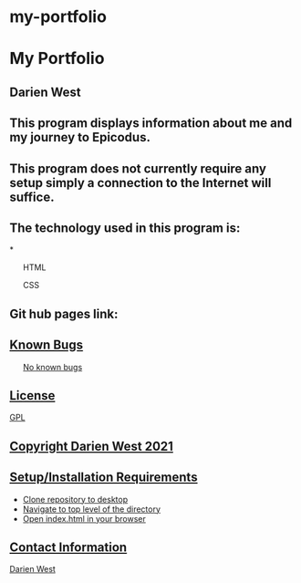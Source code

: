 # my-portfolio


<h1> My Portfolio </h1>
<h2> Darien West </h2>
<h2>This program displays information about me and my journey to Epicodus.</h2> 
<h2> This program does not currently require any setup simply a connection to the Internet will suffice. </h2>
<h2> The technology used in this program is: </h2>
*<ul> HTML </ul>
<ul> CSS </ul>
<h2> Git hub pages link:<h2>
  <p> <a href="https://adostech360.github.io/my-portfolio/">
<h2> Known Bugs </h2>
<ul> No known bugs </ul>
<h2> License </h2>
<p> GPL </p>
<h2> Copyright Darien West 2021 </h2>
<h2> Setup/Installation Requirements </h2>
  <ul>
    <li> Clone repository to desktop </l1>
    <li> Navigate to top level of the directory </l1>
    <li> Open index.html in your browser </li>
  </ul>
<h2> Contact Information </h2>
<a href="mailto:dwestcodes@gmail.com"> Darien West</a>